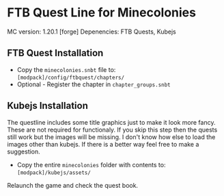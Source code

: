 # FTB Quest Line for Minecolonies
MC version: 1.20.1 [forge]
Depenencies: FTB Quests, Kubejs

## FTB Quest Installation
* Copy the `minecolonies.snbt` file to: `[modpack]/config/ftbquest/chapters/`
* Optional - Register the chapter in `chapter_groups.snbt`

## Kubejs Installation
The questline includes some title graphics just to make it look more fancy. 
These are not required for functionaly. If you skip this step then the quests still work but the images will be missing. 
I don't know how else to load the images other than kubejs. If there is a better way feel free to make a suggestion.

* Copy the entire `minecolonies` folder with contents to: `[modpack]/kubejs/assets/`

Relaunch the game and check the quest book. 
